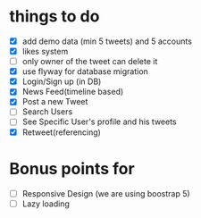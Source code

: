 # things to do
- [x] add demo data (min 5 tweets) and 5 accounts
- [x] likes system
- [ ] only owner of the tweet can delete it
- [x] use flyway for database migration
- [x] Login/Sign up (in DB)
- [x] News Feed(timeline based)
- [x] Post a new Tweet
- [ ] Search Users
- [ ] See Specific User's profile and his tweets
- [x] Retweet(referencing)

# Bonus points for
- [ ] Responsive Design (we are using boostrap 5)
- [ ] Lazy loading